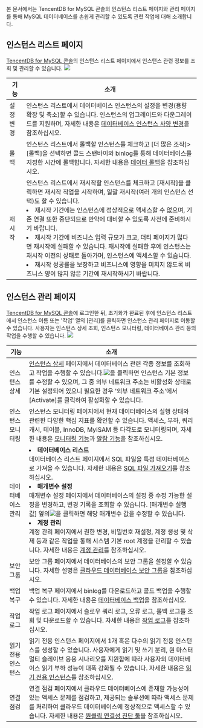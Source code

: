 본 문서에서는 TencentDB for MySQL 콘솔의 인스턴스 리스트 페이지와 관리 페이지를 통해 MySQL 데이터베이스를 손쉽게 관리할 수 있도록 관련 작업에 대해 소개합니다.

## 인스턴스 리스트 페이지
[TencentDB for MySQL 콘솔](https://console.cloud.tencent.com/cdb)의 인스턴스 리스트 페이지에서 인스턴스 관련 정보를 조회 및 관리할 수 있습니다.
![](https://main.qcloudimg.com/raw/51001a389fec3fc1d62d45ff0f0895f9.png)

| 기능 | 소개 |
|---------|---------|
| 설정 변경 | 인스턴스 리스트에서 데이터베이스 인스턴스의 설정을 변경(용량 확장 및 축소)할 수 있습니다. 인스턴스의 업그레이드와 다운그레이드를 지원하며, 자세한 내용은 [데이터베이스 인스턴스 사양 변경](https://intl.cloud.tencent.com/document/product/236/19707)을 참조하십시오. |
|롤백 | 인스턴스 리스트에서 롤백할 인스턴스를 체크하고 [더 많은 조작]>[롤백]을 선택하면 콜드 스탠바이와 binlog를 통해 데이터베이스를 지정한 시간에 롤백합니다. 자세한 내용은 [데이터 롤백](https://intl.cloud.tencent.com/document/product/236/7276)을 참조하십시오. |
|재시작 |인스턴스 리스트에서 재시작할 인스턴스를 체크하고 [재시작]을 클릭하면 재시작 작업을 시작하며, 일괄 재시작(여러 개의 인스턴스 선택)도 할 수 있습니다. <li>재시작 기간에는 인스턴스에 정상적으로 액세스할 수 없으며, 기존 연결 또한 중단되므로 만약에 대비할 수 있도록 사전에 준비하시기 바랍니다. <li>재시작 기간에 비즈니스 입력 규모가 크고, 더티 페이지가 많다면 재시작에 실패할 수 있습니다. 재시작에 실패한 후에 인스턴스는 재시작 이전의 상태로 돌아가며, 인스턴스에 액세스할 수 있습니다. <li>재시작 성공률을 보장하고 비즈니스에 영향을 미치지 않도록 비즈니스 양이 많지 않은 기간에 재시작하시기 바랍니다. |

## 인스턴스 관리 페이지
[TencentDB for MySQL 콘솔](https://console.cloud.tencent.com/cdb)에 로그인한 뒤, 초기화가 완료된 후에 인스턴스 리스트에서 인스턴스 이름 또는 '작업' 열의 [관리]를 클릭하면 인스턴스 관리 페이지로 이동할 수 있습니다. 사용자는 인스턴스 상세 조회, 인스턴스 모니터링, 데이터베이스 관리 등의 작업을 수행할 수 있습니다.
![](https://main.qcloudimg.com/raw/167ee41bc241ef2e5a68c5fc160112d4.png)

| 기능 | 소개 |
|---------|---------|
| 인스턴스 상세 | [인스턴스 상세](https://console.cloud.tencent.com/cdb) 페이지에서 데이터베이스 관련 각종 정보를 조회하고 작업을 수행할 수 있습니다.<img src="https://main.qcloudimg.com/raw/071659c8118f8c9b94d4ab90cebbd955.png"  style="margin:0;">을 클릭하면 인스턴스 기본 정보를 수정할 수 있으며, 그 중 외부 네트워크 주소는 비활성화 상태로 기본 설정되어 있으니 필요한 경우 '외부 네트워크 주소'에서 [Activate]를 클릭하여 활성화할 수 있습니다. |
|인스턴스 모니터링 | 인스턴스 모니터링 페이지에서 현재 데이터베이스의 실행 상태와 관련한 다양한 핵심 지표를 확인할 수 있습니다. 액세스, 부하, 쿼리 캐시, 테이블, InnoDB, MyISAM 등 다각도로 모니터링되며, 자세한 내용은 [모니터링 기능](https://intl.cloud.tencent.com/document/product/236/8455)과 [알람 기능](https://intl.cloud.tencent.com/document/product/236/8457)을 참조하십시오. |
|데이터베이스 관리 | <li>**데이터베이스 리스트**<br>데이터베이스 리스트 페이지에서 SQL 파일을 특정 데이터베이스로 가져올 수 있습니다. 자세한 내용은 [SQL 파일 가져오기](https://intl.cloud.tencent.com/document/product/236/8466)를 참조하십시오.<li>**매개변수 설정**<br>매개변수 설정 페이지에서 데이터베이스의 설정 중 수정 가능한 설정을 변경하고, 변경 기록을 조회할 수 있습니다. [매개변수 실행 값] 옆의<img src="https://main.qcloudimg.com/raw/071659c8118f8c9b94d4ab90cebbd955.png"  style="margin:0;">을 클릭하면 해당 매개변수 값을 수정할 수 있습니다.<li>**계정 관리**<br>계정 관리 페이지에서 권한 변경, 비밀번호 재설정, 계정 생성 및 삭제 등과 같은 작업을 통해 시스템 기본 root 계정을 관리할 수 있습니다. 자세한 내용은 [계정 관리](https://intl.cloud.tencent.com/document/product/236/31900)를 참조하십시오. |
|보안 그룹|보안 그룹 페이지에서 데이터베이스의 보안 그룹을 설정할 수 있습니다. 자세한 설명은 [클라우드 데이터베이스 보안 그룹](https://intl.cloud.tencent.com/document/product/236/14470)을 참조하십시오. |
|백업 복구|백업 복구 페이지에서 binlog를 다운로드하고 콜드 백업을 수행할 수 있습니다. 자세한 내용은 [데이터베이스 백업](https://intl.cloud.tencent.com/document/product/236/32340)을 참조하십시오. |
|작업 로그|작업 로그 페이지에서 슬로우 쿼리 로그, 오류 로그, 롤백 로그를 조회 및 다운로드할 수 있습니다. 자세한 내용은 [작업 로그](https://intl.cloud.tencent.com/document/product/236/34588)를 참조하십시오. |
|읽기 전용 인스턴스| 읽기 전용 인스턴스 페이지에서 1개 혹은 다수의 읽기 전용 인스턴스를 생성할 수 있습니다. 사용자에게 읽기 및 쓰기 분리, 원 마스터 멀티 슬레이브 응용 시나리오를 지원함에 따라 사용자의 데이터베이스 읽기 부하 성능이 대폭 강화될 수 있습니다. 자세한 내용은 [읽기 전용 인스턴스](https://intl.cloud.tencent.com/document/product/236/7270)를 참조하십시오. |
|연결 점검|연결 점검 페이지에서 클라우드 데이터베이스에 존재할 가능성이 있는 액세스 문제를 점검하고, 제공되는 솔루션에 따라 액세스 문제를 처리하여 클라우드 데이터베이스에 정상적으로 액세스할 수 있습니다. 자세한 내용은 [원클릭 연결성 진단 툴](https://intl.cloud.tencent.com/document/product/236/31927)을 참조하십시오. |
